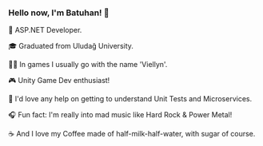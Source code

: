 ### Hello now, I'm Batuhan! 👋

💼 ASP.NET Developer.

🎓 Graduated from Uludağ University.

👨‍💻 In games I usually go with the name 'Viellyn'.

🎮 Unity Game Dev enthusiast!

🤔 I'd love any help on getting to understand Unit Tests and Microservices.

🎧 Fun fact: I'm really into mad music like Hard Rock & Power Metal!

☕️ And I love my Coffee made of half-milk-half-water, with sugar of course.
